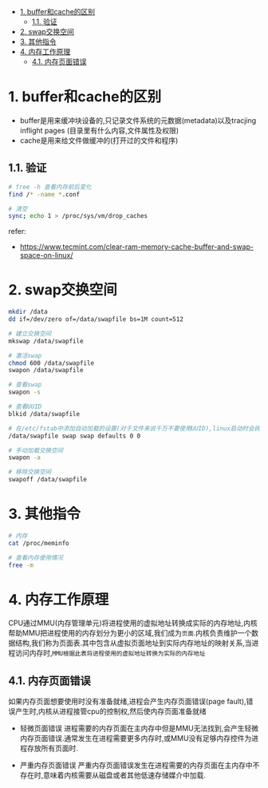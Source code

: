 
<!-- TOC -->

- [1. buffer和cache的区别](#1-buffer和cache的区别)
    - [1.1. 验证](#11-验证)
- [2. swap交换空间](#2-swap交换空间)
- [3. 其他指令](#3-其他指令)
- [4. 内存工作原理](#4-内存工作原理)
    - [4.1. 内存页面错误](#41-内存页面错误)

<!-- /TOC -->

# 1. buffer和cache的区别
* buffer是用来缓冲块设备的,只记录文件系统的元数据(metadata)以及tracjing inflight pages (目录里有什么内容,文件属性及权限)
* cache是用来给文件做缓冲的(打开过的文件和程序)


## 1.1. 验证
```bash
# free -h 查看内存前后变化
find /* -name *.conf

# 清空
sync; echo 1 > /proc/sys/vm/drop_caches
```

refer:
* https://www.tecmint.com/clear-ram-memory-cache-buffer-and-swap-space-on-linux/

# 2. swap交换空间
```bash
mkdir /data
dd if=/dev/zero of=/data/swapfile bs=1M count=512

# 建立交换空间
mkswap /data/swapfile

# 激活swap
chmod 600 /data/swapfile
swapon /data/swapfile

# 查看swap
swapon -s

# 查看UUID
blkid /data/swapfile

# 在/etc/fstab中添加自动加载的设置(对于文件来说千万不要使用UUID),linux启动时会执行swapon -a,加载交换空间
/data/swapfile swap swap defaults 0 0

# 手动加载交换空间
swapon -a

# 移除交换空间
swapoff /data/swapfile
```

# 3. 其他指令
```bash
# 内存
cat /proc/meminfo

# 查看内存使用情况
free -m

```

# 4. 内存工作原理
CPU通过MMU(内存管理单元)将进程使用的虚拟地址转换成实际的内存地址,内核帮助MMU把进程使用的内存划分为更小的区域,我们成为`页面`.内核负责维护一个数据结构,我们称为页面表.其中包含从虚拟页面地址到实际内存地址的映射关系,当进程访问内存时,`MMU根据此表将进程使用的虚拟地址转换为实际的内存地址`

## 4.1. 内存页面错误

如果内存页面想要使用时没有准备就绪,进程会产生内存页面错误(page fault),错误产生时,内核从进程接管cpu的控制权,然后使内存页面准备就绪

* 轻微页面错误
 进程需要的内存页面在主内存中但是MMU无法找到,会产生轻微内存页面错误.通常发生在进程需要更多内存时,或MMU没有足够内存控件为进程存放所有页面时.

* 严重内存页面错误
 严重内存页面错误发生在进程需要的内存页面在主内存中不存在时,意味着内核需要从磁盘或者其他低速存储媒介中加载.

